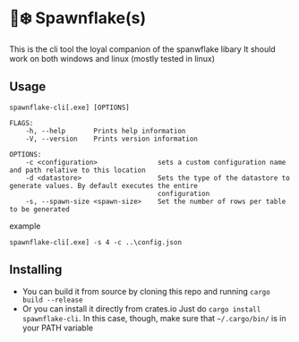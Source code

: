 # 🐙❄️ Spawnflake(s)

This is the cli tool the loyal companion of the spanwflake libary
It should work on both windows and linux (mostly tested in linux)

## Usage

```
spawnflake-cli[.exe] [OPTIONS]

FLAGS:
    -h, --help       Prints help information
    -V, --version    Prints version information

OPTIONS:
    -c <configuration>               sets a custom configuration name and path relative to this location
    -d <datastore>                   Sets the type of the datastore to generate values. By default executes the entire
                                     configuration
    -s, --spawn-size <spawn-size>    Set the number of rows per table to be generated
```
example
```
spawnflake-cli[.exe] -s 4 -c ..\config.json
```

## Installing
* You can build it from source by cloning this repo and running `cargo build --release`
* Or you can install it directly from crates.io Just do `cargo install spawnflake-cli`. In this case, though, make sure that `~/.cargo/bin/` is in your PATH variable
